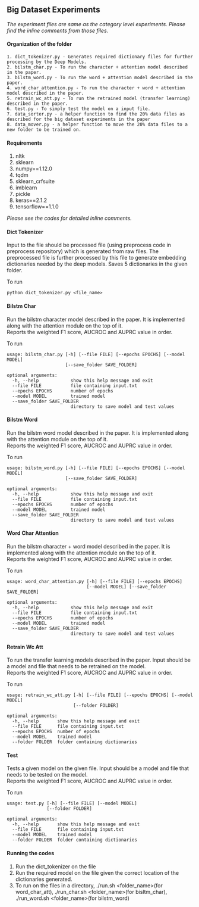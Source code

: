 ## Big Dataset Experiments

<i> The experiment files are same as the category level experiments. Please find the inline comments from those files.</i>
#### Organization of the folder
```
1. dict_tokenizer.py - Generates required dictionary files for further processing by the Deep Models. 
2. bilstm_char.py - To run the character + attention model described in the paper.
3. bilstm_word.py - To run the word + attention model described in the paper.
4. word_char_attention.py - To run the character + word + attention model described in the paper.
5. retrain_wc_att.py - To run the retrained model (transfer learning) described in the paper.
6. test.py - To simply test the model on a input file.
7. data_sorter.py - a helper function to find the 20% data files as described for the big dataset experiments in the paper
8. data_mover.py - a helper function to move the 20% data files to a new folder to be trained on.
```
#### Requirements
1. nltk
2. sklearn
3. numpy==1.12.0
4. tqdm
5. sklearn_crfsuite
6. imblearn
7. pickle
8. keras==2.1.2
9. tensorflow==1.1.0

<i>Please see the codes for detailed inline comments.</i>
#### Dict Tokenizer

Input to the file should be processed file (using preprocess code in preprocess repository) which is generated from raw files. 
The preprocessed file is further processed by this file to generate embedding dictionaries needed by the deep models.
Saves 5 dictionaries in the given folder.

To run 

```
python dict_tokenizer.py <file_name>
```
#### Bilstm Char

Run the bilstm character model described in the paper.
It is implemented along with the attention module on the top of it.   
Reports the weighted F1 score, AUCROC and AUPRC value in order. 

To run 

```
usage: bilstm_char.py [-h] [--file FILE] [--epochs EPOCHS] [--model MODEL]
                      [--save_folder SAVE_FOLDER]

optional arguments:
  -h, --help            show this help message and exit
  --file FILE           file containing input.txt
  --epochs EPOCHS       number of epochs
  --model MODEL         trained model
  --save_folder SAVE_FOLDER
                        directory to save model and test values

```

#### Bilstm Word

Run the bilstm word model described in the paper.
It is implemented along with the attention module on the top of it.   
Reports the weighted F1 score, AUCROC and AUPRC value in order. 

To run 

```
usage: bilstm_word.py [-h] [--file FILE] [--epochs EPOCHS] [--model MODEL]
                      [--save_folder SAVE_FOLDER]

optional arguments:
  -h, --help            show this help message and exit
  --file FILE           file containing input.txt
  --epochs EPOCHS       number of epochs
  --model MODEL         trained model
  --save_folder SAVE_FOLDER
                        directory to save model and test values

```

#### Word Char Attention

Run the bilstm character + word model described in the paper.
It is implemented along with the attention module on the top of it.   
Reports the weighted F1 score, AUCROC and AUPRC value in order. 

To run 

```
usage: word_char_attention.py [-h] [--file FILE] [--epochs EPOCHS]
                              [--model MODEL] [--save_folder SAVE_FOLDER]

optional arguments:
  -h, --help            show this help message and exit
  --file FILE           file containing input.txt
  --epochs EPOCHS       number of epochs
  --model MODEL         trained model
  --save_folder SAVE_FOLDER
                        directory to save model and test values

```

#### Retrain Wc Att

To run the transfer learning models described in the paper.
Input should be a model and file that needs to be retrained on the model.   
Reports the weighted F1 score, AUCROC and AUPRC value in order. 

To run 
```
usage: retrain_wc_att.py [-h] [--file FILE] [--epochs EPOCHS] [--model MODEL]
                         [--folder FOLDER]

optional arguments:
  -h, --help       show this help message and exit
  --file FILE      file containing input.txt
  --epochs EPOCHS  number of epochs
  --model MODEL    trained model
  --folder FOLDER  folder containing dictionaries

```

#### Test

Tests a given model on the given file. 
Input should be a model and file that needs to be tested on the model.   
Reports the weighted F1 score, AUCROC and AUPRC value in order. 

To run 
```
usage: test.py [-h] [--file FILE] [--model MODEL]
               [--folder FOLDER]

optional arguments:
  -h, --help       show this help message and exit
  --file FILE      file containing input.txt
  --model MODEL    trained model
  --folder FOLDER  folder containing dictionaries

```

#### Running the codes

1. Run the dict_tokenizer on the file
2. Run the required model on the file given the correct location of the dictionaries generated.
3. To run on the files in a directory, ./run.sh <folder_name>(for word_char_att), ./run_char.sh <folder_name>(for bisltm_char), ./run_word.sh <folder_name>(for bilstm_word)